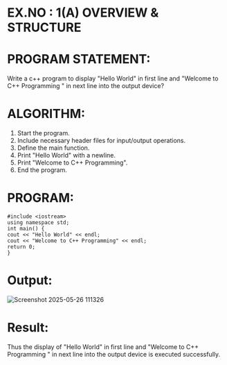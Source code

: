
# EX.NO : 1(A)  OVERVIEW & STRUCTURE

# PROGRAM STATEMENT:  
Write a c++ program to display "Hello World" in first line and "Welcome to C++ Programming " in next line into the output device? 

# ALGORITHM:  
1. Start the program.  
2. Include necessary header files for input/output operations.  
3. Define the main function.  
4. Print "Hello World" with a newline.  
5. Print "Welcome to C++ Programming".  
6. End the program.

# PROGRAM:  
```
#include <iostream> 
using namespace std; 
int main() { 
cout << "Hello World" << endl; 
cout << "Welcome to C++ Programming" << endl; 
return 0; 
} 
```
# Output: 

![Screenshot 2025-05-26 111326](https://github.com/user-attachments/assets/31c2ffe9-663e-413a-9ff3-ff1643dcd84d)

# Result: 

Thus the display of "Hello World" in first line and "Welcome to C++ Programming " in next line into the output device is executed successfully.
